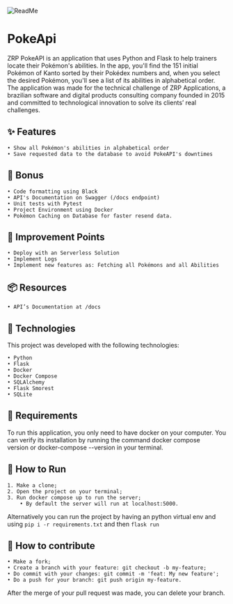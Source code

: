 ![ReadMe](https://media.discordapp.net/attachments/1276756347639300199/1327119824702148700/1.png?ex=678290e6&is=67813f66&hm=dbe8bcf00871cfb8251f0beff171c4e212468bdfaa88efd538e6020469f6e0e6&=&format=webp&quality=lossless&width=1342&height=671)
# PokeApi
ZRP PokeAPI is an application that uses Python and Flask to help trainers locate their Pokémon's abilities. In the app, you'll find the 151 initial Pokémon of Kanto sorted by their Pokédex numbers and, when you select the desired Pokémon, you'll see a list of its abilities in alphabetical order. 
The application was made for the technical challenge of ZRP Applications, a brazilian software and digital products consulting company founded in 2015 and committed to technological innovation to solve its clients’ real challenges.

## ✨ Features
    • Show all Pokémon's abilities in alphabetical order
    • Save requested data to the database to avoid PokeAPI's downtimes

## 🎉 Bonus
    • Code formatting using Black
    • API's Documentation on Swagger (/docs endpoint)
    • Unit tests with Pytest
    • Project Environment using Docker
    • Pokémon Caching on Database for faster resend data.

## 💪 Improvement Points
    • Deploy with an Serverless Solution
    • Implement Logs
    • Implement new features as: Fetching all Pokémons and all Abilities

## 📦 Resources
    • API’s Documentation at /docs

## 🚀 Technologies
This project was developed with the following technologies:

    • Python
    • Flask
    • Docker
    • Docker Compose
    • SQLAlchemy
    • Flask Smorest
    • SQLite

## 🔧 Requirements
To run this application, you only need to have docker on your computer.
You can verify its installation by running the command docker compose version or docker-compose --version in your terminal.

## 🏃 How to Run
    1. Make a clone;
    2. Open the project on your terminal;
    3. Run docker compose up to run the server;
        • By default the server will run at localhost:5000.
  
  Alternatively you can run the project by having an python virtual env and using `pip i -r requirements.txt` and then `flask run`

## 🤔 How to contribute
    • Make a fork;
    • Create a branch with your feature: git checkout -b my-feature;
    • Do commit with your changes: git commit -m 'feat: My new feature';
    • Do a push for your branch: git push origin my-feature.
After the merge of your pull request was made, you can delete your branch.